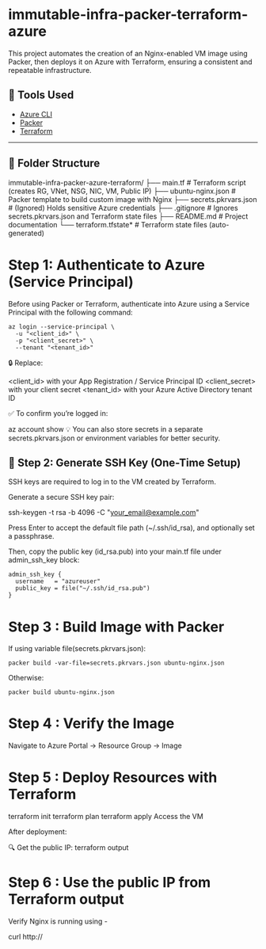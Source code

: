 # immutable-infra-packer-terraform-azure
This project automates the creation of an Nginx-enabled VM image using Packer, then deploys it on Azure with Terraform, ensuring a consistent and repeatable infrastructure.

## 🔧 Tools Used

- [Azure CLI](https://learn.microsoft.com/en-us/cli/azure/)
- [Packer](https://developer.hashicorp.com/packer)
- [Terraform](https://developer.hashicorp.com/terraform)

---

## 📁 Folder Structure

immutable-infra-packer-azure-terraform/
├── main.tf                 # Terraform script (creates RG, VNet, NSG, NIC, VM, Public IP)
├── ubuntu-nginx.json       # Packer template to build custom image with Nginx
├── secrets.pkrvars.json    # (Ignored) Holds sensitive Azure credentials
├── .gitignore              # Ignores secrets.pkrvars.json and Terraform state files
├── README.md               # Project documentation
└── terraform.tfstate*      # Terraform state files (auto-generated)


# Step 1: Authenticate to Azure (Service Principal)

Before using Packer or Terraform, authenticate into Azure using a Service Principal with the following command:

```
az login --service-principal \
  -u "<client_id>" \
  -p "<client_secret>" \
  --tenant "<tenant_id>"
```

🔒 Replace:

<client_id> with your App Registration / Service Principal ID
<client_secret> with your client secret
<tenant_id> with your Azure Active Directory tenant ID

✅ To confirm you’re logged in:

az account show
💡 You can also store secrets in a separate secrets.pkrvars.json or environment variables for better security.

## 🔑 Step 2: Generate SSH Key (One-Time Setup)
SSH keys are required to log in to the VM created by Terraform.

Generate a secure SSH key pair:

ssh-keygen -t rsa -b 4096 -C "your_email@example.com"

Press Enter to accept the default file path (~/.ssh/id_rsa), and optionally set a passphrase.

Then, copy the public key (id_rsa.pub) into your main.tf file under admin_ssh_key block:

```
admin_ssh_key {
  username   = "azureuser"
  public_key = file("~/.ssh/id_rsa.pub")
}
```

# Step 3 : Build Image with Packer

If using variable file(secrets.pkrvars.json):

    packer build -var-file=secrets.pkrvars.json ubuntu-nginx.json

Otherwise:

    packer build ubuntu-nginx.json

# Step 4 : Verify the Image

Navigate to Azure Portal → Resource Group → Image

# Step 5 : Deploy Resources with Terraform

terraform init
terraform plan
terraform apply
Access the VM

After deployment:

🔍 Get the public IP:
terraform output

# Step 6 : Use the public IP from Terraform output

Verify Nginx is running using -

curl http://<your-public-ip>

